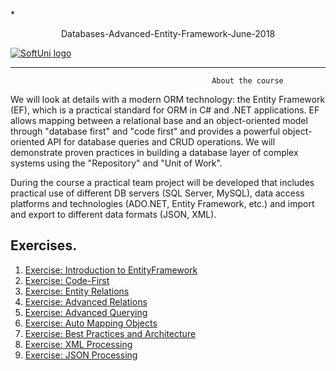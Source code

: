  *<p align="center"> Databases-Advanced-Entity-Framework-June-2018<p>
<a href="https://softuni.bg/trainings/1843/csharp-oop-advanced-march-2018">  ![SoftUni logo][logo] <a/>

[logo]: http://innovationstarterbox.bg/wp-content/uploads/2016/05/Softuni_logo_trasparent.png "Logo Title Text 2"

---

                                                 About the course

We will look at details with a modern ORM technology: the Entity Framework (EF), which is a practical standard for ORM in C# and .NET applications. EF allows mapping between a relational base and an object-oriented model through "database first" and "code first" and provides a powerful object-oriented API for database queries and CRUD operations. We will demonstrate proven practices in building a database layer of complex systems using the "Repository" and "Unit of Work".

During the course a practical team project will be developed that includes practical use of different DB servers (SQL Server, MySQL), data access platforms and technologies (ADO.NET, Entity Framework, etc.) and import and export to different data formats (JSON, XML).

## Exercises.
1. <a href=""> Exercise: Introduction to EntityFramework </a> 
2. <a href=""> Exercise: Code-First </a> 
3. <a href=""> Exercise: Entity Relations </a> 
4. <a href=""> Exercise: Advanced Relations  </a>
5. <a href=""> Exercise: Advanced Querying </a>
6. <a href=""> Exercise: Auto Mapping Objects</a>
7. <a href=""> Exercise: Best Practices and Architecture</a>
8. <a href=""> Exercise: XML Processing </a>
9. <a href=""> Exercise: JSON Processing</a>
